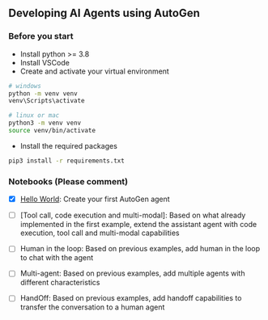 ## Developing AI Agents using AutoGen
### Before you start
- Install python >= 3.8
- Install VSCode
- Create and activate your virtual environment
```bash
# windows
python -m venv venv
venv\Scripts\activate

# linux or mac
python3 -m venv venv
source venv/bin/activate
```
- Install the required packages
```bash
pip3 install -r requirements.txt
```

### Notebooks (Please comment)
- [x] [Hello World](HelloWorld.ipynb): Create your first AutoGen agent
- [ ] [Tool call, code execution and multi-modal]: Based on what already implemented in the first example, extend the assistant agent with code execution, tool call and multi-modal capabilities
- [ ] Human in the loop: Based on previous examples, add human in the loop to chat with the agent
- [ ] Multi-agent: Based on previous examples, add multiple agents with different characteristics
- [ ] HandOff: Based on previous examples, add handoff capabilities to transfer the conversation to a human agent
 
